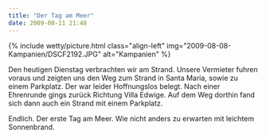 ```yaml
---
title: "Der Tag am Meer"
date: 2009-08-11 21:48
---
```

{% include wetty/picture.html class="align-left" img="2009-08-08-Kampanien/DSCF2192.JPG" alt="Kampanien" %}

Den heutigen Dienstag verbrachten wir am Strand. Unsere Vermieter fuhren voraus und zeigten uns den Weg zum Strand in Santa Maria, sowie zu einem Parkplatz. Der war leider Hoffnungslos belegt. Nach einer Ehrenrunde gings zurück Richtung Villa Edwige. Auf dem Weg dorthin fand sich dann auch ein Strand mit einem Parkplatz.

Endlich. Der erste Tag am Meer. Wie nicht anders zu erwarten mit leichtem Sonnenbrand.

